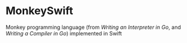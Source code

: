 # MonkeySwift
Monkey programming language (from _Writing an Interpreter in Go_, and _Writing a Compiler in Go_) implemented in Swift
